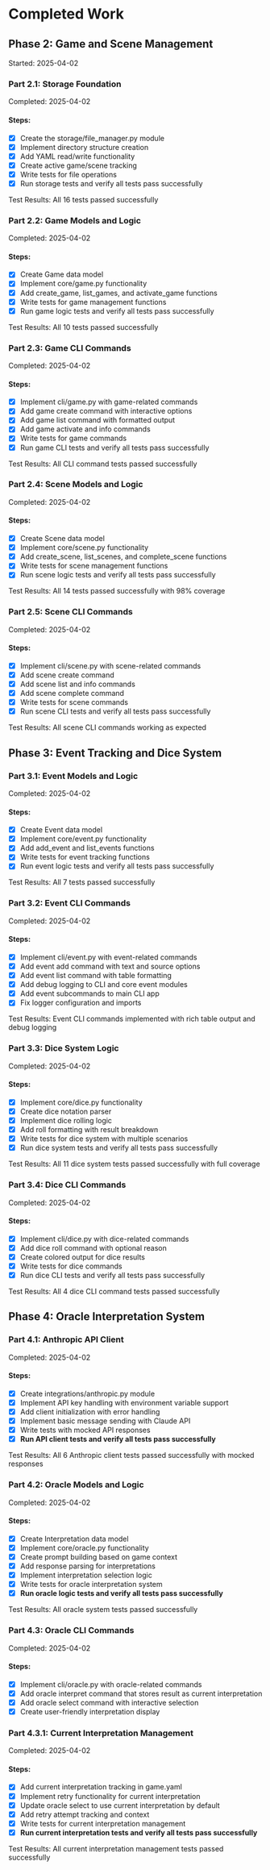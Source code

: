 # Completed Work

## Phase 2: Game and Scene Management
Started: 2025-04-02

### Part 2.1: Storage Foundation
Completed: 2025-04-02

#### Steps:
- [x] Create the storage/file_manager.py module
- [x] Implement directory structure creation
- [x] Add YAML read/write functionality
- [x] Create active game/scene tracking
- [x] Write tests for file operations
- [x] Run storage tests and verify all tests pass successfully

Test Results: All 16 tests passed successfully

### Part 2.2: Game Models and Logic
Completed: 2025-04-02

#### Steps:
- [x] Create Game data model
- [x] Implement core/game.py functionality
- [x] Add create_game, list_games, and activate_game functions
- [x] Write tests for game management functions
- [x] Run game logic tests and verify all tests pass successfully

Test Results: All 10 tests passed successfully

### Part 2.3: Game CLI Commands
Completed: 2025-04-02

#### Steps:
- [x] Implement cli/game.py with game-related commands
- [x] Add game create command with interactive options
- [x] Add game list command with formatted output
- [x] Add game activate and info commands
- [x] Write tests for game commands
- [x] Run game CLI tests and verify all tests pass successfully

Test Results: All CLI command tests passed successfully

### Part 2.4: Scene Models and Logic
Completed: 2025-04-02

#### Steps:
- [x] Create Scene data model
- [x] Implement core/scene.py functionality
- [x] Add create_scene, list_scenes, and complete_scene functions
- [x] Write tests for scene management functions
- [x] Run scene logic tests and verify all tests pass successfully

Test Results: All 14 tests passed successfully with 98% coverage

### Part 2.5: Scene CLI Commands
Completed: 2025-04-02

#### Steps:
- [x] Implement cli/scene.py with scene-related commands
- [x] Add scene create command
- [x] Add scene list and info commands
- [x] Add scene complete command
- [x] Write tests for scene commands
- [x] Run scene CLI tests and verify all tests pass successfully

Test Results: All scene CLI commands working as expected

## Phase 3: Event Tracking and Dice System

### Part 3.1: Event Models and Logic
Completed: 2025-04-02

#### Steps:
- [x] Create Event data model
- [x] Implement core/event.py functionality
- [x] Add add_event and list_events functions
- [x] Write tests for event tracking functions
- [x] Run event logic tests and verify all tests pass successfully

Test Results: All 7 tests passed successfully

### Part 3.2: Event CLI Commands
Completed: 2025-04-02

#### Steps:
- [x] Implement cli/event.py with event-related commands
- [x] Add event add command with text and source options
- [x] Add event list command with table formatting
- [x] Add debug logging to CLI and core event modules
- [x] Add event subcommands to main CLI app
- [x] Fix logger configuration and imports

Test Results: Event CLI commands implemented with rich table output and debug logging

### Part 3.3: Dice System Logic
Completed: 2025-04-02

#### Steps:
- [x] Implement core/dice.py functionality
- [x] Create dice notation parser
- [x] Implement dice rolling logic
- [x] Add roll formatting with result breakdown
- [x] Write tests for dice system with multiple scenarios
- [x] Run dice system tests and verify all tests pass successfully

Test Results: All 11 dice system tests passed successfully with full coverage

### Part 3.4: Dice CLI Commands
Completed: 2025-04-02

#### Steps:
- [x] Implement cli/dice.py with dice-related commands
- [x] Add dice roll command with optional reason
- [x] Create colored output for dice results
- [x] Write tests for dice commands
- [x] Run dice CLI tests and verify all tests pass successfully

Test Results: All 4 dice CLI command tests passed successfully

## Phase 4: Oracle Interpretation System

### Part 4.1: Anthropic API Client
Completed: 2025-04-02

#### Steps:
- [x] Create integrations/anthropic.py module
- [x] Implement API key handling with environment variable support
- [x] Add client initialization with error handling
- [x] Implement basic message sending with Claude API
- [x] Write tests with mocked API responses
- [x] **Run API client tests and verify all tests pass successfully**

Test Results: All 6 Anthropic client tests passed successfully with mocked responses

### Part 4.2: Oracle Models and Logic
Completed: 2025-04-02

#### Steps:
- [x] Create Interpretation data model
- [x] Implement core/oracle.py functionality
- [x] Create prompt building based on game context
- [x] Add response parsing for interpretations
- [x] Implement interpretation selection logic
- [x] Write tests for oracle interpretation system
- [x] **Run oracle logic tests and verify all tests pass successfully**

Test Results: All oracle system tests passed successfully

### Part 4.3: Oracle CLI Commands
Completed: 2025-04-02

#### Steps:
- [x] Implement cli/oracle.py with oracle-related commands
- [x] Add oracle interpret command that stores result as current interpretation
- [x] Add oracle select command with interactive selection
- [x] Create user-friendly interpretation display

### Part 4.3.1: Current Interpretation Management
Completed: 2025-04-02

#### Steps:
- [x] Add current interpretation tracking in game.yaml
- [x] Implement retry functionality for current interpretation
- [x] Update oracle select to use current interpretation by default
- [x] Add retry attempt tracking and context
- [x] Write tests for current interpretation management
- [x] **Run current interpretation tests and verify all tests pass successfully**

Test Results: All current interpretation management tests passed successfully

